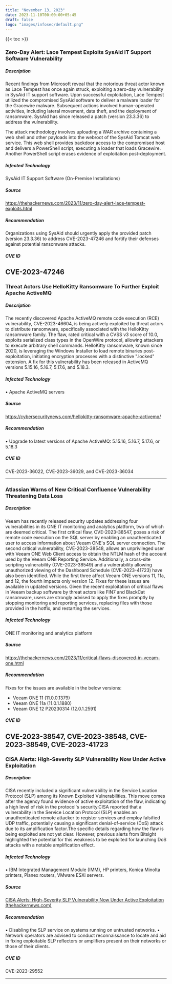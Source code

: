 ```yaml
---
title: "November 13, 2023"
date: 2023-11-10T00:00:00+05:45
draft: false
logo: "images/infosec/default.png"
---
```


{{< toc >}}

### Zero-Day Alert: Lace Tempest Exploits SysAid IT Support Software Vulnerability

##### Description
Recent findings from Microsoft reveal that the notorious threat actor known as Lace Tempest has once again struck, exploiting a zero-day vulnerability in SysAid IT support software. Upon successful exploitation, Lace Tempest utilized the compromised SysAid software to deliver a malware loader for the Gracewire malware. Subsequent actions involved human-operated activities, including lateral movement, data theft, and the deployment of ransomware. SysAid has since released a patch (version 23.3.36) to address the vulnerability.

The attack methodology involves uploading a WAR archive containing a web shell and other payloads into the webroot of the SysAid Tomcat web service. This web shell provides backdoor access to the compromised host and delivers a PowerShell script, executing a loader that loads Gracewire. Another PowerShell script erases evidence of exploitation post-deployment.

##### Infected Technology
SysAid IT Support Software (On-Premise Installations)

##### Source
https://thehackernews.com/2023/11/zero-day-alert-lace-tempest-exploits.html

##### Recommendation
Organizations using SysAid should urgently apply the provided patch (version 23.3.36) to address CVE-2023-47246 and fortify their defenses against potential ransomware attacks.

##### CVE ID
CVE-2023-47246
----------------

###  Threat Actors Use HelloKitty Ransomware To Further Exploit Apache ActiveMQ


##### Description  

The recently discovered Apache ActiveMQ remote code execution (RCE) vulnerability, CVE-2023-46604, is being actively exploited by threat actors to distribute ransomware, specifically associated with the HelloKitty ransomware family. The flaw, rated critical with a CVSS v3 score of 10.0, exploits serialized class types in the OpenWire protocol, allowing attackers to execute arbitrary shell commands. HelloKitty ransomware, known since 2020, is leveraging the Windows Installer to load remote binaries post-exploitation, initiating encryption processes with a distinctive ".locked" extension. A fix for this vulnerability has been released in ActiveMQ versions 5.15.16, 5.16.7, 5.17.6, and 5.18.3.


##### Infected Technology  

• Apache ActiveMQ servers

 
##### Source  

https://cybersecuritynews.com/hellokitty-ransomware-apache-activemq/

 
 ##### Recommendation  

• Upgrade to latest versions of Apache ActiveMQ: 5.15.16, 5.16.7, 5.17.6, or 5.18.3

##### CVE ID

CVE-2023-36022, CVE-2023-36029, and CVE-2023-36034


----------------

### Atlassian Warns of New Critical Confluence Vulnerability Threatening Data Loss
 
##### Description
Veeam has recently released security updates addressing four vulnerabilities in its ONE IT monitoring and analytics platform, two of which are deemed critical. The first critical flaw, CVE-2023-38547, poses a risk of remote code execution on the SQL server by enabling an unauthenticated user to access information about Veeam ONE's SQL server connection. The second critical vulnerability, CVE-2023-38548, allows an unprivileged user with Veeam ONE Web Client access to obtain the NTLM hash of the account used by the Veeam ONE Reporting Service. Additionally, a cross-site scripting vulnerability (CVE-2023-38549) and a vulnerability allowing unauthorized viewing of the Dashboard Schedule (CVE-2023-41723) have also been identified. While the first three affect Veeam ONE versions 11, 11a, and 12, the fourth impacts only version 12. Fixes for these issues are available in updated versions. Given the recent exploitation of critical flaws in Veeam backup software by threat actors like FIN7 and BlackCat ransomware, users are strongly advised to apply the fixes promptly by stopping monitoring and reporting services, replacing files with those provided in the hotfix, and restarting the services.
 
##### Infected Technology
ONE IT monitoring and analytics platform
 
##### Source
https://thehackernews.com/2023/11/critical-flaws-discovered-in-veeam-one.html
 
##### Recommendation
Fixes for the issues are available in the below versions:
- Veeam ONE 11 (11.0.0.1379)
- Veeam ONE 11a (11.0.1.1880)
- Veeam ONE 12 P20230314 (12.0.1.2591)
 
##### CVE ID
CVE-2023-38547, CVE-2023-38548, CVE-2023-38549, CVE-2023-41723
----------------

### CISA Alerts: High-Severity SLP Vulnerability Now Under Active Exploitation
 
##### Description
CISA recently included a significant vulnerability in the Service Location Protocol (SLP) among its Known Exploited Vulnerabilities. This move comes after the agency found evidence of active exploitation of the flaw, indicating a high level of risk in the protocol's security.CISA reported that a vulnerability in the Service Location Protocol (SLP) enables an unauthenticated remote attacker to register services and employ falsified UDP traffic, potentially causing a significant denial-of-service (DoS) attack due to its amplification factor.The specific details regarding how the flaw is being exploited are not yet clear. However, previous alerts from Bitsight highlighted the potential for this weakness to be exploited for launching DoS attacks with a notable amplification effect.
 
##### Infected Technology
• IBM Integrated Management Module (IMM), HP printers, Konica Minolta printers, Planex routers, VMware ESXi servers.
 
##### Source
[CISA Alerts: High-Severity SLP Vulnerability Now Under Active Exploitation (thehackernews.com)](https://thehackernews.com/2023/11/cisa-alerts-high-severity-slp.html)
 
##### Recommendation
 
• Disabling the SLP service on systems running on untrusted networks.
• Network operators are advised to conduct reconnaissance to locate and aid in fixing exploitable SLP reflectors or amplifiers present on their networks or those of their clients.
 
 
##### CVE ID
CVE-2023-29552

----------------
